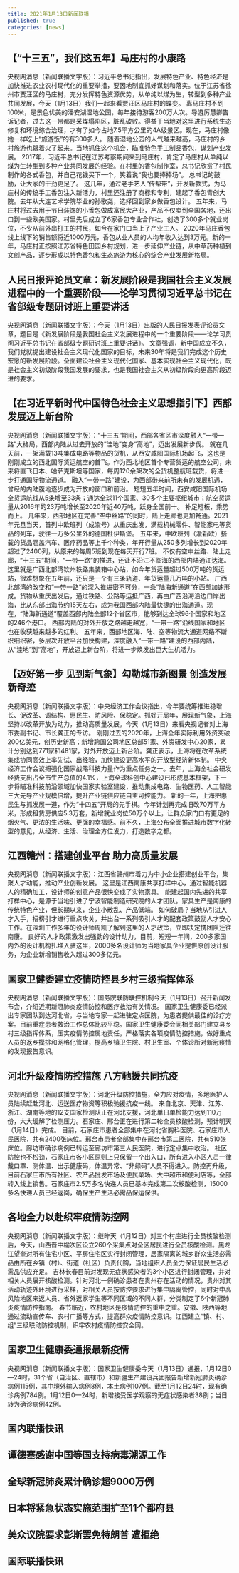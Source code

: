 ```yaml
---
title: 2021年1月13日新闻联播
published: true
categories: [news]
---
```


## 【“十三五”，我们这五年】马庄村的小康路
央视网消息（新闻联播文字版）：习近平总书记指出，发展特色产业、特色经济是加快推进农业农村现代化的重要举措，要因地制宜抓好谋划和落实。位于江苏省徐州市贾汪区的马庄村，充分发挥特色资源优势，从单纯以煤为生，转型到多种产业共同发展，今天（1月13日）我们一起来看贾汪区马庄村的蝶变。
离马庄村不到100米，是景色优美的潘安湖湿地公园，每年接待游客200万人次。导游厉慧卿告诉记者，过去这一带都是采煤塌陷区，脏乱破败。得益于当地对这里进行系统生态修复和环境综合治理，才有了如今占地7.5平方公里的4A级景区。现在，马庄村像她一样吃上“旅游饭”的有300多人。
随着湿地公园的人气越来越高，马庄村的乡村旅游也跟着火了起来。当地抓住这个机会，瞄准特色手工制品香包，谋划产业发展。
2017年，习近平总书记在江苏考察期间来到马庄村，肯定了马庄村从单纯以煤为生转型到多种产业共同发展的经验。在村里的香包制作室，总书记欣赏了村民制作的各式香包，并自己花钱买下一个，笑着说“我也要捧捧场”。
总书记的鼓励，让大家的干劲更足了。
这几年，通过老手艺人“传帮带”，开发新款式，为马庄村的传统手工香包注入新活力，村里还注册了商标和专利，建起了香包青创大院。去年从大连艺术学院毕业的孙歌尧，选择回到家乡做香包设计。
五年来，马庄村将过去用于节日装饰的小香包做成富民大产业，产品不仅卖到全国各地，还出口到一些欧美国家。村里先后成立了6家香包专业合作社，创造了300多个就业岗位，不少从前外出打工的村民，如今在家门口当上了产业工人。
2020年马庄香包线上线下的销售额将近1000万元，香包从业人员的人均年收入达到3万元。新的一年，马庄村正按照江苏省特色田园乡村规划，进一步延伸产业链，从中草药种植到文创产品，逐步形成以特色香包和生态旅游为核心的综合产业发展新格局。
## 人民日报评论员文章：新发展阶段是我国社会主义发展进程中的一个重要阶段——论学习贯彻习近平总书记在省部级专题研讨班上重要讲话
央视网消息（新闻联播文字版）：今天（1月13日）出版的人民日报发表评论员文章，题目是《新发展阶段是我国社会主义发展进程中的一个重要阶段——论学习贯彻习近平总书记在省部级专题研讨班上重要讲话》。
文章强调，新中国成立不久，我们党就提出建设社会主义现代化国家的目标，未来30年将是我们完成这个历史宏愿的新发展阶段。全面建设社会主义现代化国家、基本实现社会主义现代化，既是社会主义初级阶段我国发展的要求，也是我国社会主义从初级阶段向更高阶段迈进的要求。
## 【在习近平新时代中国特色社会主义思想指引下】西部发展迈上新台阶
央视网消息（新闻联播文字版）：“十三五”期间，西部各省区市深度融入“一带一路”大格局，西部内陆从过去开放的“洼地”变身“高地”，迈出发展新步伐。
就在几天前，一架满载13吨集成电路等物品的货机，从西安咸阳国际机场起飞，这也是刚刚成立的西北国际货运航空的首飞。作为西北地区首个专营货运的航空公司，未来将直飞日本、哈萨克斯坦等国家，每周120余架次的全货机整航班载货，将进一步打通国际物流通道。
融入“一带一路”建设，为西部带来前所未有的发展机遇，曾经的内陆腹地逐步成为开放的窗口和前沿。
短短五年时间，西安咸阳国际机场全货运航线从5条增至33条；通达全球11个国家、30多个主要枢纽城市；航空货运量从2016年的23万吨增长至2020年近40万吨，跃身全国前十。
补足短板，乘势而上。
几年来，西部地区在完善“空中丝路”的同时，陆上走廊也更加畅通。2021年元旦当天，首列中欧班列（成渝号）从重庆出发，满载机械零件、智能家电等货品的列车，驶往一万多公里外的德国杜伊斯堡。
五年来，中欧班列（渝新欧）搭载的货品涵盖汽车、医疗药品等上千个种类，年开行量从250多列增长到2020年超过了2400列，从原来的每周5班到现在每天开行7班。
不仅有空中丝路、陆上走廊，“十三五”期间，“一带一路”的推进，还让不沿江不临海的西部内陆通江达海。
这里就是广西北部湾钦州铁路集装箱中心站，如今年货运量超过500万吨的货运站，很难想象在五年前，还只是一个有三条轨道、年货运量几万吨的小站。
广西北部湾的改变和“一带一路”的深入推进密不可分，一条“陆海新通道”在西部加速形成。货物从重庆出发后，通过铁路、公路等运抵广西，再由广西沿海沿边口岸出海，比从东部出海节约15天左右，成为我国西部内陆最快捷的出海通道。现在，“陆海新通道”覆盖西部内陆全部12个省区市，能够到达全球96个国家和地区的246个港口。
西部内陆的对外开放之路越走越宽，“一带一路”沿线国家和地区也在收获越来越多的红利。
五年来，西部地区海、陆、空等物流大通道网络不断织细织密，多层次开放平台加快构建，深度融入“一带一路”建设的西部内陆，从“洼地”到“高地”，开放迈上新台阶，将进一步焕发出巨大生机活力。
## 【迈好第一步 见到新气象】勾勒城市新图景 创造发展新奇迹
央视网消息（新闻联播文字版）：中央经济工作会议指出，今年要统筹推进稳增长、促改革、调结构、惠民生、防风险、保稳定。抓好开局年，展现新气象，上海坚持以改革开放为动力，推动高质量发展。今天（1月13日）来看央视记者对上海市委副书记、市长龚正的专访。
刚刚过去的2020年，上海全年实际利用外资突破200亿美元，创历史新高；新增跨国公司地区总部51家、外资研发中心20家，累计分别达到771家和481家，对外开放迈上新台阶。龚正表示，上海将在改革系统集成协同高效上率先试、出经验，加快建设更高水平的开放型经济新体制。
中央经济工作会议把强化国家战略科技力量作为重点任务之一。去年，上海全社会研发经费支出占全市生产总值的4.1%，上海全球科创中心建设已形成基本框架，下一步将瞄准科技前沿领域加快国家实验室建设，推动集成电路、生物医药、人工智能三大先导产业规模倍增，提升产业链供应链自主可控能力。
新的一年，上海把惠民生与抓发展一道，作为“十四五”开局的先手棋。今年计划再完成旧改70万平方米，形成租赁房供应5.3万套，新增就业岗位50万个以上，让群众家门口有更足的烟火气、更浓的生活味、更强的幸福感。前不久，上海公布全面推进城市数字化转型的意见，从经济、生活、治理全方位发力，打造数字之都。
## 江西赣州：搭建创业平台 助力高质量发展
央视网消息（新闻联播文字版）：江西省赣州市着力为中小企业搭建创业平台，集聚人才动能，推动产业创新发展。
这里是江西南康共享打样中心，通过智能机器人的精确加工，设计师的创意产品很快变成了实物家具。
能建起国内先进的共享打样中心，是源于当地引进了宁波智能制造研究院的人才团队。家具生产是南康的传统特色产业，但长期以来，企业小散乱、产品低端。 如何破局？当地从引进人才入手，招榜引才进行重点攻关，并出台一系列吸引人才的配套政策鼓励人才安心工作。在深圳工作多年的设计师周凯了解到这里的人才政策，立即决定携团队迁往南康。
良好的人才政策激发出强劲的设计动力，目前，短短一年间，200多家国内外的设计机构扎堆入驻这里，2000多名设计师为当地家具企业提供原创设计服务，为企业新增销售收入超过300多亿元。
## 国家卫健委建立疫情防控县乡村三级指挥体系
央视网消息（新闻联播文字版）：国务院联防联控机制今天（1月13日）召开新闻发布会，介绍近期新冠肺炎疫情防控和医疗救治有关情况。
国家卫生健康委已经派出专家团队到达河北省，与当地专家一起进驻定点医院，为患者提供最佳的诊疗方案。目前重症患者救治工作总体比较平稳。国家卫生健康委会同相关部门建立县乡村三级指挥体系，压实疫情防控属地责任，严格落实各项疫情防控措施，做好重点人员的返乡摸排和网格化管理，提高乡镇卫生院、村卫生室、个体诊所对新冠疫情的发现报告意识。
## 河北升级疫情防控措施 八方驰援共同抗疫
央视网消息（新闻联播文字版）：河北升级防控措施，全力应对疫情，多地医护人员陆续赶赴河北、运送医疗物资等积极驰援抗疫一线。
来自北京、天津、江苏、浙江、湖南等地的12支国家检测队正在河北支援，河北单日单检能力达到110万份，大大缓解了检测压力。石家庄、邢台正在进行第二轮全员核酸检测，预计明天（1月14日）完成。
目前，石家庄市患者全部集中在河北省胸科医院、石家庄市人民医院，共有2400张床位。邢台市患者全部集中在邢台市第二医院，共有510张床位。廊坊市确诊病例已转运至廊坊市第三人民医院，进行定点集中收治。
社区防控也不松劲，石家庄市各小区原则上只保留一个出入口，所有进入小区人员一律戴口罩、测体温、出示健康码，体温异常、“非绿码”人员不得进入。防控再升级，目前石家庄市所有社区、农产品批发市场及便民菜场、大中超市和便利店等，全部转入线上销售。石家庄市2.5万多名快递人员已基本完成第二次核酸检测，15000多名快递人员已经返岗，确保生产生活必需品保运保供。
## 各地全力以赴织牢疫情防控网
央视网消息（新闻联播文字版）：继昨天（1月12日）对三个村庄进行全员核酸检测后，今天，山西晋中榆次区设立260个采集点对全区居民进行全员核酸检测。黑龙江望奎对所有住宅小区、平房住宅区实行封闭管理，居家隔离的城乡群众生活必需品由所在乡镇（村）、街道（社区）负责代购，当地组织人员全力保证居民生活必需品供应充足。
吉林长春目前对发现无症状感染者的3个小区进行封闭管理，并对相关人员展开核酸检测。针对河北一例确诊患者在贵州存在活动的情况，贵州对其活动轨迹外环境进行采样，对相关人员按防控要求进行集中隔离管控，同时对中高风险地区来返人员、省外返家学生等不同区域的不同人群，分类制定了6个新冠肺炎疫情防控指南。
春节临近，农村地区是疫情防控的重中之重。安徽、陕西等地通过流动宣传车、农村广播等方式，提高群众疫情防控意识。江西建立“镇、村、组”三级联动防控机制，织牢农村疫情防控安全网。
## 国家卫生健康委通报最新疫情
央视网消息（新闻联播文字版）：国家卫生健康委今天（1月13日）通报，1月12日0—24时，31个省（自治区、直辖市）和新疆生产建设兵团报告新增新冠肺炎确诊病例115例，其中境外输入病例8例，本土病例107例。截至1月12日24时，现有确诊病例784例。1月12日0—24时，新增接受医学观察的无症状感染者38例；当日转为确诊病例42例。
## 国内联播快讯
## 谭德塞感谢中国等国支持病毒溯源工作
## 全球新冠肺炎累计确诊超9000万例
## 日本将紧急状态实施范围扩至11个都府县
## 美众议院要求彭斯罢免特朗普 遭拒绝
## 国际联播快讯
